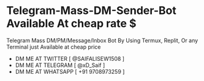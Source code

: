 # Telegram-Mass-DM-Sender-Bot Available At cheap rate $


Telegram Mass DM/PM/Message/Inbox Bot By Using Termux, Replit, Or any Terminal just Available at cheap price

- DM ME AT TWITTER [ @SAIFALISEW1508 ]
- DM ME AT TELEGRAM [ @xD_Saif ]
- DM ME AT WHATSAPP [ +91 9708973259 ]
